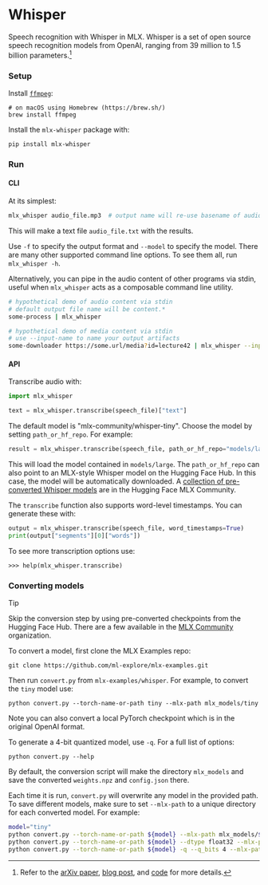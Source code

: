 # Whisper

Speech recognition with Whisper in MLX. Whisper is a set of open source speech
recognition models from OpenAI, ranging from 39 million to 1.5 billion
parameters.[^1]

### Setup

Install [`ffmpeg`](https://ffmpeg.org/):

```
# on macOS using Homebrew (https://brew.sh/)
brew install ffmpeg
```

Install the `mlx-whisper` package with:

```
pip install mlx-whisper
```

### Run

#### CLI

At its simplest:

```sh
mlx_whisper audio_file.mp3  # output name will re-use basename of audio file path
```

This will make a text file `audio_file.txt` with the results.

Use `-f` to specify the output format and `--model` to specify the model. There
are many other supported command line options. To see them all, run
`mlx_whisper -h`.

Alternatively, you can pipe in the audio content of other programs via stdin,
useful when `mlx_whisper` acts as a composable command line utility.

```sh
# hypothetical demo of audio content via stdin
# default output file name will be content.*
some-process | mlx_whisper

# hypothetical demo of media content via stdin
# use --input-name to name your output artifacts
some-downloader https://some.url/media?id=lecture42 | mlx_whisper --input-name mlx-demo
```


#### API

Transcribe audio with:

```python
import mlx_whisper

text = mlx_whisper.transcribe(speech_file)["text"]
```

The default model is "mlx-community/whisper-tiny". Choose the model by
setting `path_or_hf_repo`. For example:

```python
result = mlx_whisper.transcribe(speech_file, path_or_hf_repo="models/large")
```

This will load the model contained in `models/large`. The `path_or_hf_repo` can
also point to an MLX-style Whisper model on the Hugging Face Hub. In this case,
the model will be automatically downloaded. A [collection of pre-converted
Whisper
models](https://huggingface.co/collections/mlx-community/whisper-663256f9964fbb1177db93dc)
are in the Hugging Face MLX Community.

The `transcribe` function also supports word-level timestamps. You can generate
these with:

```python
output = mlx_whisper.transcribe(speech_file, word_timestamps=True)
print(output["segments"][0]["words"])
```

To see more transcription options use:

```
>>> help(mlx_whisper.transcribe)
```

### Converting models

> [!TIP]
> Skip the conversion step by using pre-converted checkpoints from the Hugging
> Face Hub. There are a few available in the [MLX
> Community](https://huggingface.co/mlx-community) organization.

To convert a model, first clone the MLX Examples repo:

```
git clone https://github.com/ml-explore/mlx-examples.git
```

Then run `convert.py` from `mlx-examples/whisper`. For example, to convert the
`tiny` model use:

```
python convert.py --torch-name-or-path tiny --mlx-path mlx_models/tiny
```

Note you can also convert a local PyTorch checkpoint which is in the original
OpenAI format.

To generate a 4-bit quantized model, use `-q`. For a full list of options:

```
python convert.py --help
```

By default, the conversion script will make the directory `mlx_models`
and save the converted `weights.npz` and `config.json` there.

Each time it is run, `convert.py` will overwrite any model in the provided
path. To save different models, make sure to set `--mlx-path` to a unique
directory for each converted model. For example:

```bash
model="tiny"
python convert.py --torch-name-or-path ${model} --mlx-path mlx_models/${model}_fp16
python convert.py --torch-name-or-path ${model} --dtype float32 --mlx-path mlx_models/${model}_fp32
python convert.py --torch-name-or-path ${model} -q --q_bits 4 --mlx-path mlx_models/${model}_quantized_4bits
```

[^1]: Refer to the [arXiv paper](https://arxiv.org/abs/2212.04356), [blog post](https://openai.com/research/whisper), and [code](https://github.com/openai/whisper) for more details.
